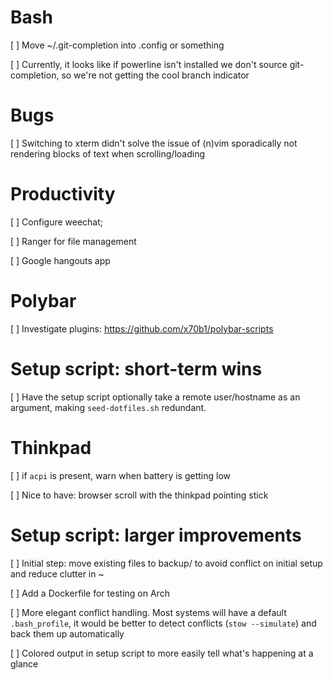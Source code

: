 # Bash

[ ] Move ~/.git-completion into .config or something

[ ] Currently, it looks like if powerline isn't installed we don't source
    git-completion, so we're not getting the cool branch indicator

# Bugs

[ ] Switching to xterm didn't solve the issue of (n)vim sporadically not
	rendering blocks of text when scrolling/loading


# Productivity 

[ ] Configure weechat;

[ ] Ranger for file management

[ ] Google hangouts app


# Polybar

[ ] Investigate plugins: https://github.com/x70b1/polybar-scripts


# Setup script: short-term wins

[ ] Have the setup script optionally take a remote user/hostname as an argument,
    making `seed-dotfiles.sh` redundant.


# Thinkpad

[ ] if `acpi` is present, warn when battery is getting low

[ ] Nice to have: browser scroll with the thinkpad pointing stick


# Setup script: larger improvements

[ ] Initial step: move existing files to backup/ to avoid conflict on initial setup
	and reduce clutter in ~

[ ] Add a Dockerfile for testing on Arch

[ ] More elegant conflict handling. Most systems will have a default `.bash_profile`,
    it would be better to detect conflicts (`stow --simulate`) and back them up
    automatically

[ ] Colored output in setup script to more easily tell what's happening at a glance
